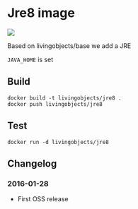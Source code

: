 # Jre8 image

[![](https://badge.imagelayers.io/livingobjects/jre8:latest.svg)](https://imagelayers.io/?images=livingobjects/jre8:latest 'Get your own badge on imagelayers.io')

Based on livingobjects/base we add a JRE

`JAVA_HOME` is set

## Build

    docker build -t livingobjects/jre8 .
    docker push livingobjects/jre8


## Test

    docker run -d livingobjects/jre8

## Changelog

### 2016-01-28
 * First OSS release